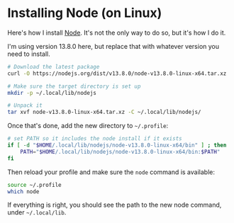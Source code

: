 # Installing Node (on Linux)

Here's how I install [Node](https://nodejs.org). It's not the only way to do 
so, but it's how I do it.

I'm using version 13.8.0 here, but replace that with whatever version you need
to install.

```bash
# Download the latest package
curl -O https://nodejs.org/dist/v13.8.0/node-v13.8.0-linux-x64.tar.xz

# Make sure the target directory is set up
mkdir -p ~/.local/lib/nodejs

# Unpack it
tar xvf node-v13.8.0-linux-x64.tar.xz -C ~/.local/lib/nodejs/
```

Once that's done, add the new directory to `~/.profile`:

```bash
# set PATH so it includes the node install if it exists
if [ -d "$HOME/.local/lib/nodejs/node-v13.8.0-linux-x64/bin" ] ; then
    PATH="$HOME/.local/lib/nodejs/node-v13.8.0-linux-x64/bin:$PATH"
fi
```

Then reload your profile and make sure the `node` command is available:

```bash
source ~/.profile
which node
```

If everything is right, you should see the path to the new node command, under
`~/.local/lib`.

